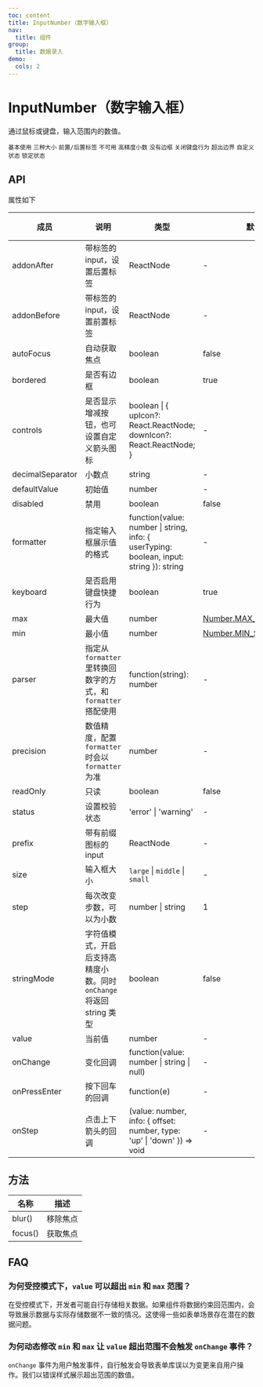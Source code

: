 ```yaml
---
toc: content
title: InputNumber（数字输入框）
nav:
  title: 组件
group:
  title: 数据录入
demo:
  cols: 2
---
```


# InputNumber（数字输入框）

通过鼠标或键盘，输入范围内的数值。

<code src="./basic.tsx">基本使用</code>
<code src="./size.tsx" description="三种大小的数字输入框，当 size 分别为 `large` 和 `small` 时，输入框高度为 `40px` 和 `24px` ，默认高度为 `32px`。">三种大小</code>
<code src="./addon.tsx" description="用于配置一些固定组合。">前置/后置标签</code>
<code src="./disabled.tsx">不可用</code>
<code src="./digit.tsx" description="通过 `stringMode` 开启高精度小数支持，`onChange` 事件将返回 string 类型。对于旧版浏览器，你需要 BigInt polyfill。">高精度小数</code>
<code src="./borderless.tsx">没有边框</code>
<code src="./keyboard.tsx">关闭键盘行为</code>
<code src="./out-of-range.tsx" description="当通过受控将 `value` 超出边界时，提供警告样式。">超出边界</code>
<code src="./status.tsx" description="使用 status 为 `InputNumber` 添加状态，可选 `error` `warning` `success`。">自定义状态</code>
<code src="./locked.tsx" description="`InputNumber.Locked`将锁定你输入的值。">锁定状态</code>

## API

属性如下

| 成员             | 说明                                                                 | 类型                                                                                    | 默认值                                                                                                                              | 版本 |
| ---------------- | -------------------------------------------------------------------- | --------------------------------------------------------------------------------------- | ----------------------------------------------------------------------------------------------------------------------------------- | ---- |
| addonAfter       | 带标签的 input，设置后置标签                                         | ReactNode                                                                               | -                                                                                                                                   |      |
| addonBefore      | 带标签的 input，设置前置标签                                         | ReactNode                                                                               | -                                                                                                                                   |      |
| autoFocus        | 自动获取焦点                                                         | boolean                                                                                 | false                                                                                                                               | -    |
| bordered         | 是否有边框                                                           | boolean                                                                                 | true                                                                                                                                |      |
| controls         | 是否显示增减按钮，也可设置自定义箭头图标                             | boolean \| { upIcon?: React.ReactNode; downIcon?: React.ReactNode; }                    | -                                                                                                                                   |      |
| decimalSeparator | 小数点                                                               | string                                                                                  | -                                                                                                                                   | -    |
| defaultValue     | 初始值                                                               | number                                                                                  | -                                                                                                                                   | -    |
| disabled         | 禁用                                                                 | boolean                                                                                 | false                                                                                                                               | -    |
| formatter        | 指定输入框展示值的格式                                               | function(value: number \| string, info: { userTyping: boolean, input: string }): string | -                                                                                                                                   |      |
| keyboard         | 是否启用键盘快捷行为                                                 | boolean                                                                                 | true                                                                                                                                |      |
| max              | 最大值                                                               | number                                                                                  | [Number.MAX_SAFE_INTEGER](https://developer.mozilla.org/zh-CN/docs/Web/JavaScript/Reference/Global_Objects/Number/MAX_SAFE_INTEGER) | -    |
| min              | 最小值                                                               | number                                                                                  | [Number.MIN_SAFE_INTEGER](https://developer.mozilla.org/zh-CN/docs/Web/JavaScript/Reference/Global_Objects/Number/MIN_SAFE_INTEGER) | -    |
| parser           | 指定从 `formatter` 里转换回数字的方式，和 `formatter` 搭配使用       | function(string): number                                                                | -                                                                                                                                   | -    |
| precision        | 数值精度，配置 `formatter` 时会以 `formatter` 为准                   | number                                                                                  | -                                                                                                                                   | -    |
| readOnly         | 只读                                                                 | boolean                                                                                 | false                                                                                                                               | -    |
| status           | 设置校验状态                                                         | 'error' \| 'warning'                                                                    | -                                                                                                                                   |      |
| prefix           | 带有前缀图标的 input                                                 | ReactNode                                                                               | -                                                                                                                                   |      |
| size             | 输入框大小                                                           | `large` \| `middle` \| `small`                                                          | -                                                                                                                                   | -    |
| step             | 每次改变步数，可以为小数                                             | number \| string                                                                        | 1                                                                                                                                   | -    |
| stringMode       | 字符值模式，开启后支持高精度小数。同时 `onChange` 将返回 string 类型 | boolean                                                                                 | false                                                                                                                               |      |
| value            | 当前值                                                               | number                                                                                  | -                                                                                                                                   | -    |
| onChange         | 变化回调                                                             | function(value: number \| string \| null)                                               | -                                                                                                                                   | -    |
| onPressEnter     | 按下回车的回调                                                       | function(e)                                                                             | -                                                                                                                                   | -    |
| onStep           | 点击上下箭头的回调                                                   | (value: number, info: { offset: number, type: 'up' \| 'down' }) => void                 | -                                                                                                                                   |      |

## 方法

| 名称    | 描述     |
| ------- | -------- |
| blur()  | 移除焦点 |
| focus() | 获取焦点 |

## FAQ

### 为何受控模式下，`value` 可以超出 `min` 和 `max` 范围？

在受控模式下，开发者可能自行存储相关数据。如果组件将数据约束回范围内，会导致展示数据与实际存储数据不一致的情况。这使得一些如表单场景存在潜在的数据问题。

### 为何动态修改 `min` 和 `max` 让 `value` 超出范围不会触发 `onChange` 事件？

`onChange` 事件为用户触发事件，自行触发会导致表单库误以为变更来自用户操作。我们以错误样式展示超出范围的数值。
